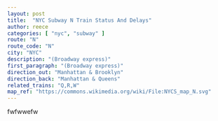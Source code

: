 ```yaml
---
layout: post
title:  "NYC Subway N Train Status And Delays"
author: reece
categories: [ "nyc", "subway" ]
route: "N"
route_code: "N"
city: "NYC"
description: "(Broadway express)"
first_paragraph: "(Broadway express)"
direction_out: "Manhattan & Brooklyn"
direction_back: "Manhattan & Queens"
related_trains: "Q,R,W"
map_ref: "https://commons.wikimedia.org/wiki/File:NYCS_map_N.svg"
---
```


fwfwwefw

